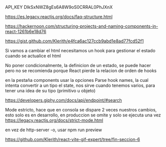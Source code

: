 API_KEY
DIkSxNWZ8gEs6A8W9oS0CRRAL0PhJXnX


https://es.legacy.reactjs.org/docs/faq-structure.html

https://hackernoon.com/structuring-projects-and-naming-components-in-react-1261b6e18d76

https://gist.github.com/Klerith/e4fca6ac127ccb9abd1e8ad77fcd52f1


Si vamos a cambiar el html necesitamos un hook para gestionar el estado cuando se actualice el html

No poner condicionalmente, la definicion de un estado, se puede hacer pero no se recomienda porque React pierde la relacion de orden de hooks

en la pestaña components usar la opciones Parse hook names, la cual intenta convertir a un tipo el state, nos sirve cuando tenemos varios, para tener una idea de su tipo (primitivo u objeto)

https://developers.giphy.com/docs/api/endpoint/#search

Mode estricto, hace que en consola se dispare 2 veces nuestros cambios, esto solo es en desarrollo, en produccion se omite y solo se ejecuta una vez
https://legacy.reactjs.org/docs/strict-mode.html


en vez de http-server -o, usar npm run preview

https://github.com/Klerith/react-vite-gif-expert/tree/fin-seccion-6

